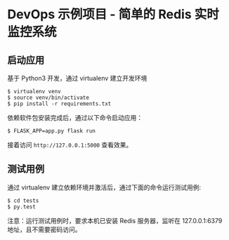 # DevOps 示例项目 - 简单的 Redis 实时监控系统

## 启动应用

基于 Python3 开发，通过 virtualenv 建立开发环境

```
$ virtualenv venv
$ source venv/bin/activate
$ pip install -r requirements.txt
```

依赖软件包安装完成后，通过以下命令启动应用：

```
$ FLASK_APP=app.py flask run
```

接着访问 `http://127.0.0.1:5000` 查看效果。

## 测试用例

通过 virtualenv 建立依赖环境并激活后，通过下面的命令运行测试用例:

```
$ cd tests
$ py.test
```

注意：运行测试用例时，要求本机已安装 Redis 服务器，监听在 127.0.0.1:6379 地址，且不需要密码访问。
